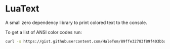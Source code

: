 # LuaText

A small zero dependency library to print colored text to the console.

To get a list of ANSI color codes run:

```bash
curl -s https://gist.githubusercontent.com/HaleTom/89ffe32783f89f403bba96bd7bcd1263/raw/e50a28ec54188d2413518788de6c6367ffcea4f7/print256colours.sh | bash
```

<!-- https://luarocks.org/enet-1.0-0.rockspec -->
<!-- https://github.com/luarocks/luarocks/wiki/Rockspec-format -->
